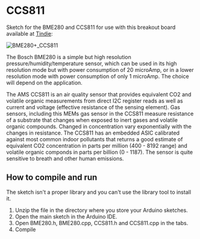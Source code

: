 # CCS811

Sketch for the BME280 and CCS811 for use with this breakout board available at [Tindie](https://www.tindie.com/products/onehorse/air-quality-sensors/):

![BME280+_CCS811](https://d3s5r33r268y59.cloudfront.net/44691/products/thumbs/2017-03-25T20:47:46.605Z-BME280_CCS811.jpg.2560x2560_q85.jpg)

 The Bosch BME280 is a simple but high resolution pressure/humidity/temperature sensor, which can be used in its high resolution
 mode but with power consumption of 20 microAmp, or in a lower resolution mode with power consumption of
 only 1 microAmp. The choice will depend on the application.

 The AMS CCS811 is an air quality sensor that provides equivalent CO2 and volatile organic measurements from direct
 I2C register reads as well as current and voltage (effective resistance of the sensing element). Gas sensors, including 
 this MEMs gas sensor in the CCS811 measure resistance of a substrate that changes when exposed to inert gases and 
 volatile organic compounds. Changed in concentration vary exponentially with the changes in resistance. The CCS811
 has an embedded ASIC calibrated against most common indoor pollutants that returns a good estimate of
 equivalent CO2 concentration in parts per million (400 - 8192 range) and volatile organic componds in parts per billion (0 - 1187).
 The sensor is quite sensitive to breath and other human emissions.
 
 ## How to compile and run
 
The sketch isn't a proper library and you can't use the library
tool to install it. 
1. Unzip the file in the directory where you store your
Arduino sketches.
2. Open the main sketch in the Arduino IDE. 
3. Open BME280.h, BME280.cpp, CCS811.h and CCS811.cpp in the tabs. 
4. Compile
